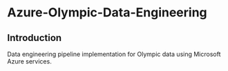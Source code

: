 # Azure-Olympic-Data-Engineering

## Introduction
Data engineering pipeline implementation for Olympic data using Microsoft Azure services. 
